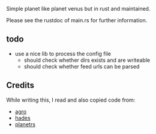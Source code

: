 Simple planet like planet venus but in rust and maintained.

Please see the rustdoc of main.rs for further information.

## todo

* use a nice lib to process the config file
  * should check whether dirs exists and are writeable
  * should check whether feed urls can be parsed

## Credits

While writing this, I read and also copied code from:

* [agro](https://docs.rs/crate/agro/0.1.1)
* [hades](https://github.com/kitallis/hades)
* [planetrs](https://github.com/djc/planetrs)
